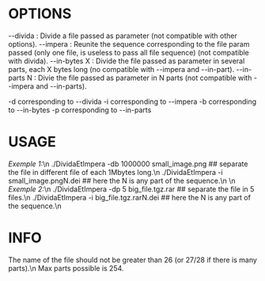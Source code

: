 # OPTIONS
--divida : Divide a file passed as parameter (not compatible with other options).
--impera : Reunite the sequence corresponding to the file param passed (only one file, is useless to pass all file sequence) (not compatible with divida).
--in-bytes X : Divide the file passed as parameter in several parts, each X bytes long (no compatible with --impera and --in-part).
--in-parts N : Divie the file passed as parameter in N parts (not compatible with --impera and --in-parts).

-d corresponding to --divida
-i corresponding to --impera
-b corresponding to --in-bytes
-p corresponding to --in-parts

# USAGE
_Exemple 1:_\n
./DividaEtImpera -db 1000000 small_image.png  ## separate the file in different file of each 1Mbytes long.\n
./DividaEtImpera -i small_image.pngN.dei      ## here the N is any part of the sequence.\n
\n
_Exemple 2:_\n
./DividaEtImpera -dp 5 big_file.tgz.rar      ## separate the file in 5 files.\n
./DividaEtImpera -i big_file.tgz.rarN.dei    ## here the N is any part of the sequence.\n

# INFO
The name of the file should not be greater than 26 (or 27/28 if there is many parts).\n
Max parts possible is 254.
